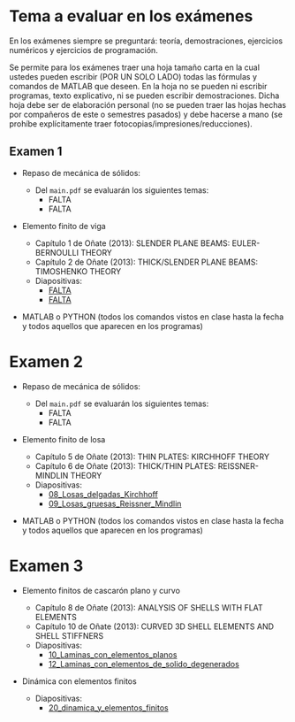 # Tema a evaluar en los exámenes

En los exámenes siempre se preguntará: teoría, demostraciones, ejercicios numéricos y ejercicios de programación.

Se permite para los exámenes traer una hoja tamaño carta en la cual ustedes pueden escribir (POR UN SOLO LADO) todas las fórmulas y comandos de MATLAB que deseen. En la hoja no se pueden ni escribir programas, texto explicativo, ni se pueden escribir demostraciones. Dicha hoja debe ser de elaboración personal (no se pueden traer las hojas hechas por compañeros de este o semestres pasados) y debe hacerse a mano (se prohíbe explícitamente traer fotocopias/impresiones/reducciones).


## Examen 1
* Repaso de mecánica de sólidos:
  * Del `main.pdf` se evaluarán los siguientes temas:
     * FALTA
     * FALTA     

* Elemento finito de viga
  * Capítulo 1 de Oñate (2013): SLENDER PLANE BEAMS: EULER-BERNOULLI THEORY
  * Capítulo 2 de Oñate (2013): THICK/SLENDER PLANE BEAMS: TIMOSHENKO THEORY
  * Diapositivas: 
     * [FALTA](../diapositivas/FALTA.pdf)
     * [FALTA](../diapositivas/FALTA.pdf)     

* MATLAB o PYTHON (todos los comandos vistos en clase hasta la fecha y todos aquellos que aparecen en los programas)

# Examen 2
* Repaso de mecánica de sólidos:
  * Del `main.pdf` se evaluarán los siguientes temas:
     * FALTA
     * FALTA     

* Elemento finito de losa
  * Capítulo 5 de Oñate (2013): THIN PLATES: KIRCHHOFF THEORY
  * Capítulo 6 de Oñate (2013): THICK/THIN PLATES: REISSNER-MINDLIN THEORY
  * Diapositivas: 
     * [08_Losas_delgadas_Kirchhoff](../diapositivas/08_Losas_delgadas_Kirchhoff.pdf)
     * [09_Losas_gruesas_Reissner_Mindlin](../diapositivas/09_Losas_gruesas_Reissner_Mindlin.pdf)     

* MATLAB o PYTHON (todos los comandos vistos en clase hasta la fecha y todos aquellos que aparecen en los programas)

# Examen 3
* Elemento finitos de cascarón plano y curvo
  * Capítulo 8 de Oñate (2013): ANALYSIS OF SHELLS WITH FLAT ELEMENTS
  * Capítulo 10 de Oñate (2013): CURVED 3D SHELL ELEMENTS AND SHELL STIFFNERS
  * Diapositivas: 
     * [10_Laminas_con_elementos_planos](../diapositivas/10_Laminas_con_elementos_planos.pdf)
     * [12_Laminas_con_elementos_de_solido_degenerados](../diapositivas/12_Laminas_con_elementos_de_solido_degenerados.pdf)

* Dinámica con elementos finitos
  * Diapositivas: 
     * [20_dinamica_y_elementos_finitos](../diapositivas/20_dinamica_y_elementos_finitos.pdf)
